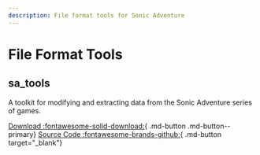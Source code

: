 ```yaml
---
description: File format tools for Sonic Adventure
---
```

# File Format Tools

## sa_tools
A toolkit for modifying and extracting data from the Sonic Adventure series of games.

[Download :fontawesome-solid-download:](https://info.sonicretro.org/SA_Tools){ .md-button .md-button--primary}
[Source Code :fontawesome-brands-github:](https://github.com/X-Hax/sa_tools){ .md-button target="_blank"}
